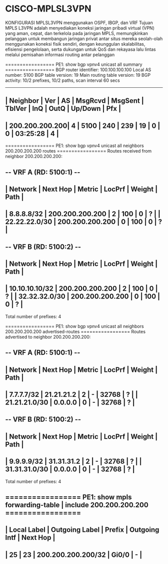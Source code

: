 # CISCO-MPLSL3VPN

KONFIGURASI MPLSL3VPN menggunakan OSPF, IBGP, dan VRF
Tujuan MPLS L3VPN adalah menyediakan koneksi jaringan pribadi virtual (VPN) yang aman, cepat, dan terkelola pada jaringan MPLS, memungkinkan pelanggan untuk membangun jaringan privat antar situs mereka seolah-olah menggunakan koneksi fisik sendiri, dengan keunggulan skalabilitas, efisiensi pengelolaan, serta dukungan untuk QoS dan rekayasa lalu lintas melalui pemisahan informasi routing antar pelanggan

================= PE1: show bgp vpnv4 unicast all summary =================
BGP router identifier: 100.100.100.100
Local AS number: 5100
BGP table version: 19
Main routing table version: 19
BGP activity: 10/2 prefixes, 10/2 paths, scan interval 60 secs

------------------------------------------------------------------------------------------
| Neighbor       | Ver |  AS   | MsgRcvd | MsgSent | TblVer | InQ | OutQ | Up/Down  | Pfx |
------------------------------------------------------------------------------------------
| 200.200.200.200|  4  | 5100  |   240   |   239   |   19   |  0  |  0   | 03:25:28 |  4  |
------------------------------------------------------------------------------------------


================= PE1: show bgp vpnv4 unicast all neighbors 200.200.200.200 routes =================
Routes received from neighbor 200.200.200.200:

-- VRF A (RD: 5100:1) --
------------------------------------------------------------------------------------------
|    Network     |     Next Hop     | Metric | LocPrf | Weight | Path |
------------------------------------------------------------------------------------------
|   8.8.8.8/32   | 200.200.200.200  |   2    |  100   |   0    |  ?   |
| 22.22.22.0/30  | 200.200.200.200  |   0    |  100   |   0    |  ?   |
------------------------------------------------------------------------------------------

-- VRF B (RD: 5100:2) --
------------------------------------------------------------------------------------------
|    Network     |     Next Hop     | Metric | LocPrf | Weight | Path |
------------------------------------------------------------------------------------------
| 10.10.10.10/32 | 200.200.200.200  |   2    |  100   |   0    |  ?   |
| 32.32.32.0/30  | 200.200.200.200  |   0    |  100   |   0    |  ?   |
------------------------------------------------------------------------------------------

Total number of prefixes: 4


================= PE1: show bgp vpnv4 unicast all neighbors 200.200.200.200 advertised-routes =================
Routes advertised to neighbor 200.200.200.200:

-- VRF A (RD: 5100:1) --
------------------------------------------------------------------------------------------
|    Network     |     Next Hop     | Metric | LocPrf | Weight | Path |
------------------------------------------------------------------------------------------
|   7.7.7.7/32   |   21.21.21.2     |   2    |   -    | 32768  |  ?   |
| 21.21.21.0/30  |     0.0.0.0      |   0    |   -    | 32768  |  ?   |
------------------------------------------------------------------------------------------

-- VRF B (RD: 5100:2) --
------------------------------------------------------------------------------------------
|    Network     |     Next Hop     | Metric | LocPrf | Weight | Path |
------------------------------------------------------------------------------------------
|   9.9.9.9/32   |   31.31.31.2     |   2    |   -    | 32768  |  ?   |
| 31.31.31.0/30  |     0.0.0.0      |   0    |   -    | 32768  |  ?   |
------------------------------------------------------------------------------------------

Total number of prefixes: 4


================= PE1: show mpls forwarding-table | include 200.200.200.200 =================
------------------------------------------------------------------------------------------
| Local Label | Outgoing Label |         Prefix        | Outgoing Intf | Next Hop |
------------------------------------------------------------------------------------------
|     25      |       23       | 200.200.200.200/32    |      Gi0/0    |   -      |
------------------------------------------------------------------------------------------
